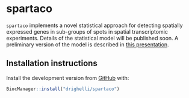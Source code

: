 
<!-- README.md is generated from README.Rmd. Please edit that file -->

# spartaco

<!-- badges: start -->

<!-- badges: end -->

`spartaco` implements a novel statistical approach for detecting spatially expressed genes in sub-groups of spots in spatial transcriptomic experiments. Details of the statistical model will be published soon. A preliminary version of the model is described in [this presentation](https://eurobioc2020.bioconductor.org/slides/Sottosanti.pdf).

## Installation instructions

Install the development version from
[GitHub](https://github.com/drighelli/spartaco) with:

``` r
BiocManager::install("drighelli/spartaco")
```
